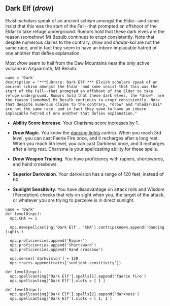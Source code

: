 ## Dark Elf (*drow*)
Elvish scholars speak of an ancient schism amongst the Eldar--and some insist that this was the start of the Fall--that prompted an offshoot of the Eldar to take refuge underground. Rumors hold that these dark elves are the reason (somehow) Mt Bezulb continues to erupt consistently. Note that despite numerous claims to the contrary, *drow* and *shadar-kai* are not the same race, and in fact they seem to have an inborn implacable hatred of one another that defies explanation.

Most *drow* seem to hail from the Daw Mountains near the only active volcano in Azgaarnoth, Mt Bezulb.

```
name = 'Dark'
description = "***Subrace: Dark Elf.*** Elvish scholars speak of an ancient schism amongst the Eldar--and some insist that this was the start of the Fall--that prompted an offshoot of the Eldar to take refuge underground. Rumors hold that these dark elves, the *drow*, are the reason (somehow) Mt Bezulb continues to erupt consistently. Note that despite numerous claims to the contrary, *drow* and *shadar-kai* are not the same race, and in fact they seem to have an inborn implacable hatred of one another that defies explanation."
```

* **Ability Score Increase**. Your Charisma score increases by 1.

* ***Drow* Magic**. You know the [dancing lights](https://www.dndbeyond.com/spells/dancing-lights) cantrip. When you reach 3rd level, you can cast Faerie Fire once, and it recharges after a long rest. When you reach 5th level, you can cast Darkness once, and it recharges after a long rest. Charisma is your spellcasting ability for these spells.

* ***Drow* Weapon Training**. You have proficiency with rapiers, shortswords, and hand crossbows.

* **Superior Darkvision**. Your darkvision has a range of 120 feet, instead of 60.

* **Sunlight Sensitivity**. You have disadvantage on attack rolls and Wisdom (Perception) checks that rely on sight when you, the target of the attack, or whatever you are trying to perceive is in direct sunlight.

```
name = 'Dark'
def level0(npc):
  npc.CHA += 1

  npc.newspellcasting('Dark Elf', 'CHA').cantripsknown.append('dancing lights')

  npc.proficiencies.append('Rapier')
  npc.proficiencies.append('Shortsword')
  npc.proficiencies.append('Hand crossbow')

  npc.senses['darkvision'] = 120
  npc.traits.append(traits['sunlight-sensitivity'])

def level3(npc):
  npc.spellcasting['Dark Elf'].spells[1].append('faerie fire')
  npc.spellcasting['Dark Elf'].slots = [ 1 ]

def level5(npc):
  npc.spellcasting['Dark Elf'].spells[2].append('darkness')
  npc.spellcasting['Dark Elf'].slots = [ 1, 1 ]
```
